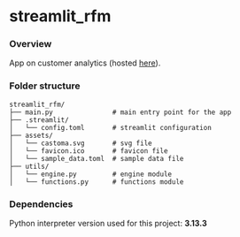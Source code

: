 # streamlit_rfm
### Overview
App on customer analytics (hosted [here](https://castoma.streamlit.app/)).

### Folder structure
 ```
streamlit_rfm/
├── main.py               # main entry point for the app
├── .streamlit/
│   └── config.toml       # streamlit configuration
├── assets/
│   └── castoma.svg       # svg file
│   └── favicon.ico       # favicon file
│   └── sample_data.toml  # sample data file
├── utils/
│   └── engine.py         # engine module
│   └── functions.py      # functions module
 ```

### Dependencies
Python interpreter version used for this project: **3.13.3**
